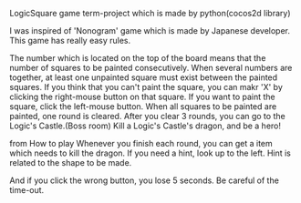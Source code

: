 LogicSquare
game term-project which is made by python(cocos2d library)

I was inspired of 'Nonogram' game which is made by Japanese developer. This game has really easy rules.

The number which is located on the top of the board means that the number of squares to be painted consecutively.
When several numbers are together, at least one unpainted square must exist between the painted squares.
If you think that you can't paint the square, you can makr 'X' by clicking the right-mouse button on that square.
If you want to paint the square, click the left-mouse button.
When all squares to be painted are painted, one round is cleared. After you clear 3 rounds, you can go to the Logic's Castle.(Boss room) Kill a Logic's Castle's dragon, and be a hero!

from How to play
Whenever you finish each round, you can get a item which needs to kill the dragon. If you need a hint, look up to the left. Hint is related to the shape to be made.

And if you click the wrong button, you lose 5 seconds. Be careful of the time-out.

